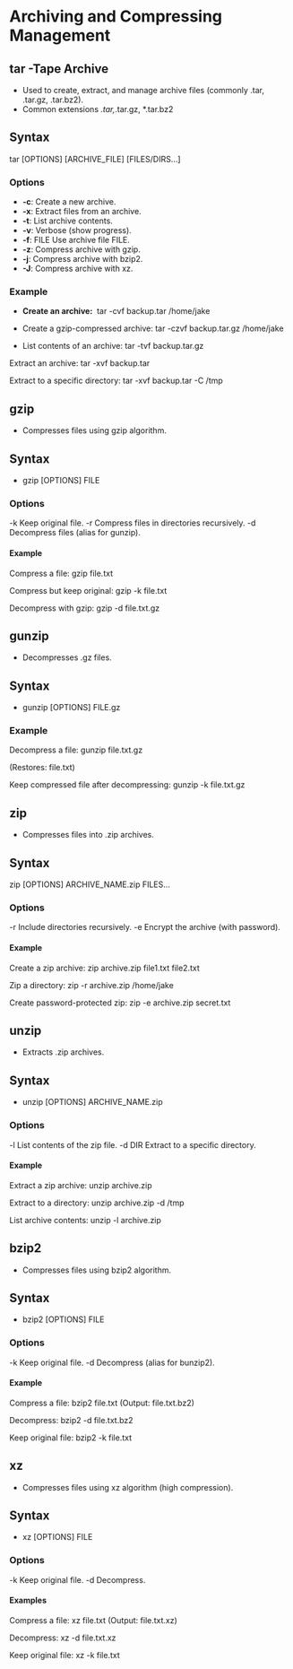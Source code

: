 # **Archiving and Compressing Management**

## **tar -Tape Archive**
- Used to create, extract, and manage archive files (commonly .tar, .tar.gz, .tar.bz2).
- Common extensions *.tar,*.tar.gz, *.tar.bz2

## **Syntax**
tar [OPTIONS] [ARCHIVE_FILE] [FILES/DIRS...]

### **Options**
- **-c**:	Create a new archive.
- **-x**:	Extract files from an archive.
- **-t**:	List archive contents.
- **-v**:	Verbose (show progress).
- **-f**: FILE	Use archive file FILE.
- **-z**:	Compress archive with gzip.
- **-j**:	Compress archive with bzip2.
- **-J**:	Compress archive with xz.

### **Example**
- __Create an archive:__
&nbsp;tar -cvf backup.tar /home/jake

- Create a gzip-compressed archive:
tar -czvf backup.tar.gz /home/jake

- List contents of an archive:
tar -tvf backup.tar.gz

Extract an archive:
tar -xvf backup.tar

Extract to a specific directory:
tar -xvf backup.tar -C /tmp

## **gzip**
- Compresses files using gzip algorithm.

## **Syntax**
- gzip [OPTIONS] FILE

### **Options**
-k	Keep original file.
-r	Compress files in directories recursively.
-d	Decompress files (alias for gunzip).

#### **Example**
Compress a file:
gzip file.txt

Compress but keep original:
gzip -k file.txt

Decompress with gzip:
gzip -d file.txt.gz


## **gunzip**
- Decompresses .gz files.

## **Syntax**
- gunzip [OPTIONS] FILE.gz

### **Example**

Decompress a file:
gunzip file.txt.gz

(Restores: file.txt)

Keep compressed file after decompressing:
gunzip -k file.txt.gz


## **zip**
- Compresses files into .zip archives.

## **Syntax**
zip [OPTIONS] ARCHIVE_NAME.zip FILES...

### **Options**
-r	Include directories recursively.
-e	Encrypt the archive (with password).

#### **Example**

Create a zip archive:
zip archive.zip file1.txt file2.txt

Zip a directory:
zip -r archive.zip /home/jake

Create password-protected zip:
zip -e archive.zip secret.txt

## **unzip**
- Extracts .zip archives.

## **Syntax**
- unzip [OPTIONS] ARCHIVE_NAME.zip

### **Options**
-l	List contents of the zip file.
-d DIR	Extract to a specific directory.

#### **Example**

 Extract a zip archive:
unzip archive.zip

 Extract to a directory:
unzip archive.zip -d /tmp

 List archive contents:
unzip -l archive.zip


## **bzip2**
- Compresses files using bzip2 algorithm.

## **Syntax**
- bzip2 [OPTIONS] FILE

### **Options**
-k	Keep original file.
-d	Decompress (alias for bunzip2).

#### **Example**

Compress a file:
bzip2 file.txt
(Output: file.txt.bz2)

Decompress:
bzip2 -d file.txt.bz2

Keep original file:
bzip2 -k file.txt

## **xz**
- Compresses files using xz algorithm (high compression).

## **Syntax**
- xz [OPTIONS] FILE

### **Options**
-k	Keep original file.
-d	Decompress.

#### **Examples**

Compress a file:
xz file.txt
(Output: file.txt.xz)

Decompress:
xz -d file.txt.xz

Keep original file:
xz -k file.txt

